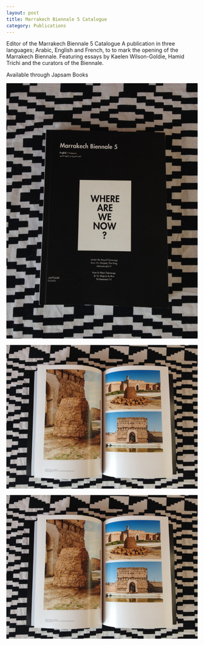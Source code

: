 ```yaml
---
layout: post
title: Marrakech Biennale 5 Catalogue
category: Publications
---
```


Editor of the Marrakech Biennale 5 Catalogue
A publication in three languages; Arabic, English and French, to to mark the opening of the Marrakech Biennale.
Featuring essays by Kaelen Wilson-Goldie, Hamid Trichi and the curators of the Biennale.

Available through Japsam Books

![03-03-14-1](/assets/img/03-03-14-1.jpg)

![03-03-14-2](/assets/img/03-03-14-2.jpg)

![03-03-14-2](/assets/img/03-03-14-2.jpg)
